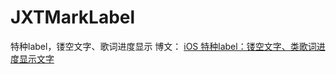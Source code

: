 # JXTMarkLabel
特种label，镂空文字、歌词进度显示
博文：
[iOS 特种label：镂空文字、类歌词进度显示文字](http://www.jianshu.com/p/93592bdc99c6)
